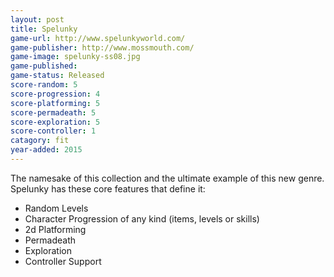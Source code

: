 ```yaml
---
layout: post
title: Spelunky
game-url: http://www.spelunkyworld.com/
game-publisher: http://www.mossmouth.com/
game-image: spelunky-ss08.jpg
game-published: 
game-status: Released
score-random: 5
score-progression: 4
score-platforming: 5
score-permadeath: 5
score-exploration: 5
score-controller: 1 
catagory: fit
year-added: 2015
---
```


The namesake of this collection and the ultimate example of this new genre.  Spelunky has these core features that define it:

* Random Levels
* Character Progression of any kind (items, levels or skills)
* 2d Platforming
* Permadeath
* Exploration
* Controller Support